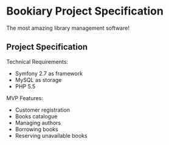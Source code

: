Bookiary Project Specification
==============================

The most amazing library management software!

Project Specification
---------------------

Technical Requirements:

* Symfony 2.7 as framework
* MySQL as storage
* PHP 5.5

MVP Features:

* Customer registration
* Books catalogue
* Managing authors
* Borrowing books
* Reserving unavailable books

